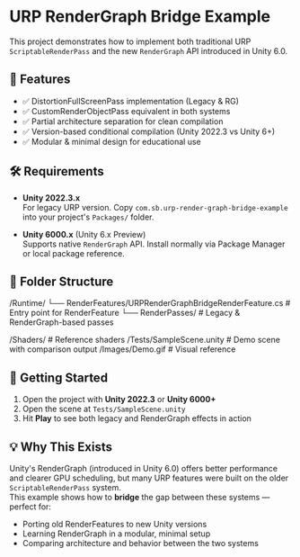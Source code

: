 # URP RenderGraph Bridge Example

This project demonstrates how to implement both traditional URP `ScriptableRenderPass` and the new `RenderGraph` API introduced in Unity 6.0.

## 🧩 Features

- ✅ DistortionFullScreenPass implementation (Legacy & RG)
- ✅ CustomRenderObjectPass equivalent in both systems
- ✅ Partial architecture separation for clean compilation
- ✅ Version-based conditional compilation (Unity 2022.3 vs Unity 6+)
- ✅ Modular & minimal design for educational use

## 🛠️ Requirements

- **Unity 2022.3.x**  
  For legacy URP version. Copy `com.sb.urp-render-graph-bridge-example` into your project's `Packages/` folder.

- **Unity 6000.x** (Unity 6.x Preview)  
  Supports native `RenderGraph` API. Install normally via Package Manager or local package reference.
  
## 📁 Folder Structure

/Runtime/
└── RenderFeatures/URPRenderGraphBridgeRenderFeature.cs # Entry point for RenderFeature
└── RenderPasses/ # Legacy & RenderGraph-based passes

/Shaders/ # Reference shaders
/Tests/SampleScene.unity # Demo scene with comparison output
/Images/Demo.gif # Visual reference

## 🧪 Getting Started

1. Open the project with **Unity 2022.3** or **Unity 6000+**
2. Open the scene at `Tests/SampleScene.unity`
3. Hit **Play** to see both legacy and RenderGraph effects in action

## 💡 Why This Exists

Unity's RenderGraph (introduced in Unity 6.0) offers better performance and clearer GPU scheduling, but many URP features were built on the older `ScriptableRenderPass` system.  
This example shows how to **bridge** the gap between these systems — perfect for:

- Porting old RenderFeatures to new Unity versions
- Learning RenderGraph in a modular, minimal setup
- Comparing architecture and behavior between the two systems
